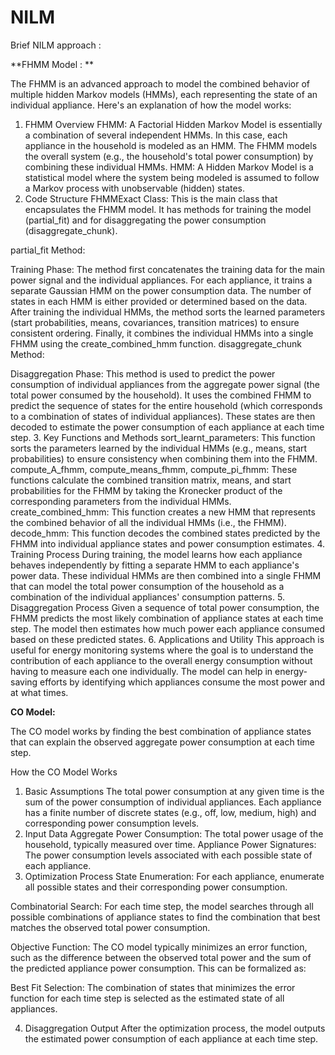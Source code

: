 # NILM

Brief NILM approach :

**FHMM Model :
**

The FHMM is an advanced approach to model the combined behavior of multiple hidden Markov models (HMMs), each representing the state of an individual appliance.
Here's an explanation of how the model works:
1. FHMM Overview
FHMM: A Factorial Hidden Markov Model is essentially a combination of several independent HMMs. In this case, each appliance in the household is modeled as an HMM. The FHMM models the overall system (e.g., the household's total power consumption) by combining these individual HMMs.
HMM: A Hidden Markov Model is a statistical model where the system being modeled is assumed to follow a Markov process with unobservable (hidden) states.
2. Code Structure
FHMMExact Class: This is the main class that encapsulates the FHMM model. It has methods for training the model (partial_fit) and for disaggregating the power consumption (disaggregate_chunk).

partial_fit Method:

Training Phase:
The method first concatenates the training data for the main power signal and the individual appliances.
For each appliance, it trains a separate Gaussian HMM on the power consumption data. The number of states in each HMM is either provided or determined based on the data.
After training the individual HMMs, the method sorts the learned parameters (start probabilities, means, covariances, transition matrices) to ensure consistent ordering.
Finally, it combines the individual HMMs into a single FHMM using the create_combined_hmm function.
disaggregate_chunk Method:

Disaggregation Phase:
This method is used to predict the power consumption of individual appliances from the aggregate power signal (the total power consumed by the household).
It uses the combined FHMM to predict the sequence of states for the entire household (which corresponds to a combination of states of individual appliances).
These states are then decoded to estimate the power consumption of each appliance at each time step.
3. Key Functions and Methods
sort_learnt_parameters: This function sorts the parameters learned by the individual HMMs (e.g., means, start probabilities) to ensure consistency when combining them into the FHMM.
compute_A_fhmm, compute_means_fhmm, compute_pi_fhmm: These functions calculate the combined transition matrix, means, and start probabilities for the FHMM by taking the Kronecker product of the corresponding parameters from the individual HMMs.
create_combined_hmm: This function creates a new HMM that represents the combined behavior of all the individual HMMs (i.e., the FHMM).
decode_hmm: This function decodes the combined states predicted by the FHMM into individual appliance states and power consumption estimates.
4. Training Process
During training, the model learns how each appliance behaves independently by fitting a separate HMM to each appliance's power data.
These individual HMMs are then combined into a single FHMM that can model the total power consumption of the household as a combination of the individual appliances' consumption patterns.
5. Disaggregation Process
Given a sequence of total power consumption, the FHMM predicts the most likely combination of appliance states at each time step.
The model then estimates how much power each appliance consumed based on these predicted states.
6. Applications and Utility
This approach is useful for energy monitoring systems where the goal is to understand the contribution of each appliance to the overall energy consumption without having to measure each one individually.
The model can help in energy-saving efforts by identifying which appliances consume the most power and at what times.



****CO Model:****

 The CO model works by finding the best combination of appliance states that can explain the observed aggregate power consumption at each time step.

How the CO Model Works
1. Basic Assumptions
The total power consumption at any given time is the sum of the power consumption of individual appliances.
Each appliance has a finite number of discrete states (e.g., off, low, medium, high) and corresponding power consumption levels.
2. Input Data
Aggregate Power Consumption: The total power usage of the household, typically measured over time.
Appliance Power Signatures: The power consumption levels associated with each possible state of each appliance.
3. Optimization Process
State Enumeration: For each appliance, enumerate all possible states and their corresponding power consumption.

Combinatorial Search: For each time step, the model searches through all possible combinations of appliance states to find the combination that best matches the observed total power consumption.

Objective Function: The CO model typically minimizes an error function, such as the difference between the observed total power and the sum of the predicted appliance power consumption. This can be formalized as:

Best Fit Selection: The combination of states that minimizes the error function for each time step is selected as the estimated state of all appliances.

4. Disaggregation Output
After the optimization process, the model outputs the estimated power consumption of each appliance at each time step.





